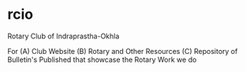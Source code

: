 # rcio
Rotary Club of Indraprastha-Okhla

For
(A) Club Website
(B) Rotary and Other Resources
(C) Repository of Bulletin's Published that showcase the Rotary Work we do
